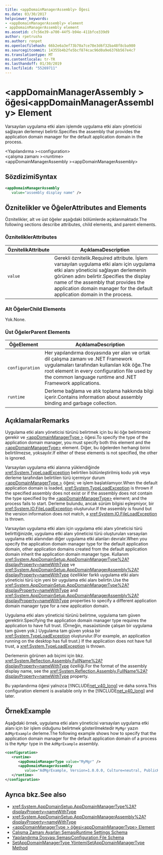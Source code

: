 ```yaml
---
title: <appDomainManagerAssembly> Öğesi
ms.date: 03/30/2017
helpviewer_keywords:
- <appDomainManagerAssembly> element
- appDomainManagerAssembly element
ms.assetid: c7c56e39-a700-44f5-b94e-411bfce339d9
author: rpetrusha
ms.author: ronpet
ms.openlocfilehash: 66b2e6a3ef73b70a7ce78e3d6f32ba48f8cba980
ms.sourcegitcommit: 14355b4b2fe5bcf874cac96d0a9e6376b567e4c7
ms.translationtype: MT
ms.contentlocale: tr-TR
ms.lasthandoff: 01/30/2019
ms.locfileid: "55269711"
---
```

# <a name="appdomainmanagerassembly-element"></a><span data-ttu-id="a7394-102">\<appDomainManagerAssembly > öğesi</span><span class="sxs-lookup"><span data-stu-id="a7394-102">\<appDomainManagerAssembly> Element</span></span>
<span data-ttu-id="a7394-103">Varsayılan uygulama etki alanı işlemde uygulama etki alanı yöneticisi sağlayan derlemeyi belirtir.</span><span class="sxs-lookup"><span data-stu-id="a7394-103">Specifies the assembly that provides the application domain manager for the default application domain in the process.</span></span>  
  
 <span data-ttu-id="a7394-104">\<Yapılandırma ></span><span class="sxs-lookup"><span data-stu-id="a7394-104">\<configuration></span></span>  
<span data-ttu-id="a7394-105">\<çalışma zamanı ></span><span class="sxs-lookup"><span data-stu-id="a7394-105">\<runtime></span></span>  
<span data-ttu-id="a7394-106">\<appDomainManagerAssembly ></span><span class="sxs-lookup"><span data-stu-id="a7394-106">\<appDomainManagerAssembly></span></span>  
  
## <a name="syntax"></a><span data-ttu-id="a7394-107">Sözdizimi</span><span class="sxs-lookup"><span data-stu-id="a7394-107">Syntax</span></span>  
  
```xml  
<appDomainManagerAssembly   
   value="assembly display name" />  
```  
  
## <a name="attributes-and-elements"></a><span data-ttu-id="a7394-108">Öznitelikler ve Öğeler</span><span class="sxs-lookup"><span data-stu-id="a7394-108">Attributes and Elements</span></span>  
 <span data-ttu-id="a7394-109">Öznitelikler, alt ve üst öğeler aşağıdaki bölümlerde açıklanmaktadır.</span><span class="sxs-lookup"><span data-stu-id="a7394-109">The following sections describe attributes, child elements, and parent elements.</span></span>  
  
### <a name="attributes"></a><span data-ttu-id="a7394-110">Öznitelikler</span><span class="sxs-lookup"><span data-stu-id="a7394-110">Attributes</span></span>  
  
|<span data-ttu-id="a7394-111">Öznitelik</span><span class="sxs-lookup"><span data-stu-id="a7394-111">Attribute</span></span>|<span data-ttu-id="a7394-112">Açıklama</span><span class="sxs-lookup"><span data-stu-id="a7394-112">Description</span></span>|  
|---------------|-----------------|  
|`value`|<span data-ttu-id="a7394-113">Gerekli öznitelik.</span><span class="sxs-lookup"><span data-stu-id="a7394-113">Required attribute.</span></span> <span data-ttu-id="a7394-114">İşlem varsayılan uygulama etki alanı için uygulama etki alanı yöneticisi sağlayan derlemenin görünen adını belirtir.</span><span class="sxs-lookup"><span data-stu-id="a7394-114">Specifies the display name of the assembly that provides the application domain manager for the default application domain in the process.</span></span>|  
  
### <a name="child-elements"></a><span data-ttu-id="a7394-115">Alt Öğeler</span><span class="sxs-lookup"><span data-stu-id="a7394-115">Child Elements</span></span>  
 <span data-ttu-id="a7394-116">Yok.</span><span class="sxs-lookup"><span data-stu-id="a7394-116">None.</span></span>  
  
### <a name="parent-elements"></a><span data-ttu-id="a7394-117">Üst Öğeler</span><span class="sxs-lookup"><span data-stu-id="a7394-117">Parent Elements</span></span>  
  
|<span data-ttu-id="a7394-118">Öğe</span><span class="sxs-lookup"><span data-stu-id="a7394-118">Element</span></span>|<span data-ttu-id="a7394-119">Açıklama</span><span class="sxs-lookup"><span data-stu-id="a7394-119">Description</span></span>|  
|-------------|-----------------|  
|`configuration`|<span data-ttu-id="a7394-120">Her yapılandırma dosyasında yer alan ve ortak dil çalışma zamanı ve .NET Framework uygulamaları tarafından kullanılan kök öğe.</span><span class="sxs-lookup"><span data-stu-id="a7394-120">The root element in every configuration file used by the common language runtime and .NET Framework applications.</span></span>|  
|`runtime`|<span data-ttu-id="a7394-121">Derleme bağlama ve atık toplama hakkında bilgi içerir.</span><span class="sxs-lookup"><span data-stu-id="a7394-121">Contains information about assembly binding and garbage collection.</span></span>|  
  
## <a name="remarks"></a><span data-ttu-id="a7394-122">Açıklamalar</span><span class="sxs-lookup"><span data-stu-id="a7394-122">Remarks</span></span>  
 <span data-ttu-id="a7394-123">Uygulama etki alanı yöneticisi türünü belirtmek için bu iki öğe belirtmeniz gerekir ve [ \<appDomainManagerType >](../../../../../docs/framework/configure-apps/file-schema/runtime/appdomainmanagertype-element.md) öğesi.</span><span class="sxs-lookup"><span data-stu-id="a7394-123">To specify the type of the application domain manager, you must specify both this element and the [\<appDomainManagerType>](../../../../../docs/framework/configure-apps/file-schema/runtime/appdomainmanagertype-element.md) element.</span></span> <span data-ttu-id="a7394-124">Diğer, bu öğelerden herhangi birini belirtilmezse, yoksayılır.</span><span class="sxs-lookup"><span data-stu-id="a7394-124">If either of these elements is not specified, the other is ignored.</span></span>  
  
 <span data-ttu-id="a7394-125">Varsayılan uygulama etki alanına yüklendiğinde <xref:System.TypeLoadException> belirtilen bütünleştirilmiş kodu yok veya derleme tarafından belirtilen türü içermiyor durum [ \<appDomainManagerType >](../../../../../docs/framework/configure-apps/file-schema/runtime/appdomainmanagertype-element.md) öğesi; ve işlem başlatılamıyor.</span><span class="sxs-lookup"><span data-stu-id="a7394-125">When the default application domain is loaded, <xref:System.TypeLoadException> is thrown if the specified assembly does not exist or if the assembly does not contain the type specified by the [\<appDomainManagerType>](../../../../../docs/framework/configure-apps/file-schema/runtime/appdomainmanagertype-element.md) element; and the process fails to start.</span></span> <span data-ttu-id="a7394-126">Derleme bulundu, ancak sürüm bilgisi eşleşmiyor, bir <xref:System.IO.FileLoadException> oluşturulur.</span><span class="sxs-lookup"><span data-stu-id="a7394-126">If the assembly is found but the version information does not match, a <xref:System.IO.FileLoadException> is thrown.</span></span>  
  
 <span data-ttu-id="a7394-127">Varsayılan uygulama etki alanı için uygulama etki alanı yöneticisi türü belirttiğinizde, uygulama etki alanı yöneticisi türü oluşturulan varsayılan uygulama etki alanından diğer uygulama etki alanları devralır.</span><span class="sxs-lookup"><span data-stu-id="a7394-127">When you specify the application domain manager type for the default application domain, other application domains created from the default application domain inherit the application domain manager type.</span></span> <span data-ttu-id="a7394-128">Kullanım <xref:System.AppDomainSetup.AppDomainManagerType%2A?displayProperty=nameWithType> ve <xref:System.AppDomainSetup.AppDomainManagerAssembly%2A?displayProperty=nameWithType> özellikler farklı uygulama etki alanı yöneticisi türü için yeni bir uygulama etki alanı belirtin.</span><span class="sxs-lookup"><span data-stu-id="a7394-128">Use the <xref:System.AppDomainSetup.AppDomainManagerType%2A?displayProperty=nameWithType> and <xref:System.AppDomainSetup.AppDomainManagerAssembly%2A?displayProperty=nameWithType> properties to specify a different application domain manager type for a new application domain.</span></span>  
  
 <span data-ttu-id="a7394-129">Uygulama etki alanı yöneticisi türünü belirtme, uygulama tam güven gerektirir.</span><span class="sxs-lookup"><span data-stu-id="a7394-129">Specifying the application domain manager type requires the application to have full trust.</span></span> <span data-ttu-id="a7394-130">(Örneğin, masaüstünde çalışan bir uygulama tam güven yok.) Uygulama tam güven yoksa bir <xref:System.TypeLoadException> oluşturulur.</span><span class="sxs-lookup"><span data-stu-id="a7394-130">(For example, an application running on the desktop has full trust.) If the application does not have full trust, a <xref:System.TypeLoadException> is thrown.</span></span>  
  
 <span data-ttu-id="a7394-131">Derlemenin görünen adı biçimi için bkz. <xref:System.Reflection.Assembly.FullName%2A?displayProperty=nameWithType> özelliği.</span><span class="sxs-lookup"><span data-stu-id="a7394-131">For the format of the assembly display name, see the <xref:System.Reflection.Assembly.FullName%2A?displayProperty=nameWithType> property.</span></span>  
  
 <span data-ttu-id="a7394-132">Bu yapılandırma öğesi yalnızca [!INCLUDE[net_v40_long](../../../../../includes/net-v40-long-md.md)] ve daha sonra.</span><span class="sxs-lookup"><span data-stu-id="a7394-132">This configuration element is available only in the [!INCLUDE[net_v40_long](../../../../../includes/net-v40-long-md.md)] and later.</span></span>  
  
## <a name="example"></a><span data-ttu-id="a7394-133">Örnek</span><span class="sxs-lookup"><span data-stu-id="a7394-133">Example</span></span>  
 <span data-ttu-id="a7394-134">Aşağıdaki örnek, uygulama etki alanı yöneticisi varsayılan uygulama etki alanı için bir işlem olduğunu belirtmek gösterilmektedir `MyMgr` yazın `AdMgrExample` derleme.</span><span class="sxs-lookup"><span data-stu-id="a7394-134">The following example shows how to specify that the application domain manager for the default application domain of a process is the `MyMgr` type in the `AdMgrExample` assembly.</span></span>  
  
```xml  
<configuration>  
   <runtime>  
      <appDomainManagerType value="MyMgr" />  
      <appDomainManagerAssembly   
         value="AdMgrExample, Version=1.0.0.0, Culture=neutral, PublicKeyToken=6856bccf150f00b3" />  
   </runtime>  
</configuration>  
```  
  
## <a name="see-also"></a><span data-ttu-id="a7394-135">Ayrıca bkz.</span><span class="sxs-lookup"><span data-stu-id="a7394-135">See also</span></span>
- <xref:System.AppDomainSetup.AppDomainManagerType%2A?displayProperty=nameWithType>
- <xref:System.AppDomainSetup.AppDomainManagerAssembly%2A?displayProperty=nameWithType>
- [<span data-ttu-id="a7394-136">\<appDomainManagerType > öğesi</span><span class="sxs-lookup"><span data-stu-id="a7394-136">\<appDomainManagerType> Element</span></span>](../../../../../docs/framework/configure-apps/file-schema/runtime/appdomainmanagertype-element.md)
- [<span data-ttu-id="a7394-137">Çalışma Zamanı Ayarları Şeması</span><span class="sxs-lookup"><span data-stu-id="a7394-137">Runtime Settings Schema</span></span>](../../../../../docs/framework/configure-apps/file-schema/runtime/index.md)
- [<span data-ttu-id="a7394-138">Yapılandırma Dosyası Şeması</span><span class="sxs-lookup"><span data-stu-id="a7394-138">Configuration File Schema</span></span>](../../../../../docs/framework/configure-apps/file-schema/index.md)
- [<span data-ttu-id="a7394-139">SetAppDomainManagerType Yöntemi</span><span class="sxs-lookup"><span data-stu-id="a7394-139">SetAppDomainManagerType Method</span></span>](../../../../../docs/framework/unmanaged-api/hosting/iclrcontrol-setappdomainmanagertype-method.md)
